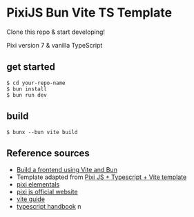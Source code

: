 # PixiJS Bun Vite TS Template


Clone this repo & start developing!

Pixi version 7 & vanilla TypeScript

## get started

```
$ cd your-repo-name
$ bun install
$ bun run dev
```

## build

```
$ bunx --bun vite build
```

## Reference sources

- [Build a frontend using Vite and Bun](https://bun.sh/guides/ecosystem/vite)
- Template adapted from [Pixi JS + Typescript + Vite template](https://github.com/crissxross/pixijs-typescript-vite-template)
- [pixi elementals](https://www.pixijselementals.com/#before-we-even-start)
- [pixi js official website](https://pixijs.com/)
- [vite guide](https://vitejs.dev/guide/)
- [typescript handbook](https://www.typescriptlang.org/docs/handbook/intro.html)
n
